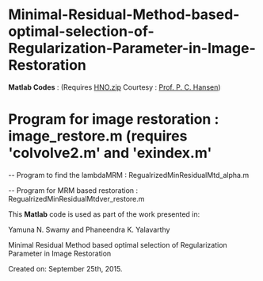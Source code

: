 # Minimal-Residual-Method-based-optimal-selection-of-Regularization-Parameter-in-Image-Restoration

**Matlab Codes** : (Requires [HNO.zip](http://www2.imm.dtu.dk/~pcha/HNO/) Courtesy : [Prof. P. C. Hansen](http://www2.imm.dtu.dk/~pcha/))

# Program for image restoration : image_restore.m (requires 'colvolve2.m' and 'exindex.m'

 -- Program to find the lambdaMRM :  RegualrizedMinResidualMtd_alpha.m
 
 -- Program for MRM based restoration : RegualrizedMinResidualMtdver_restore.m

This **Matlab** code is used as part of the work presented in:

Yamuna N. Swamy and Phaneendra K. Yalavarthy

Minimal Residual Method based optimal selection of Regularization Parameter in Image Restoration 

Created on: September 25th, 2015.
